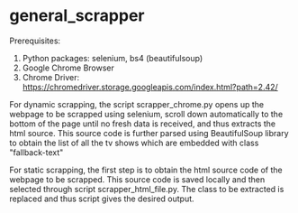 # general_scrapper

Prerequisites:
1. Python packages: selenium, bs4 (beautifulsoup)
2. Google Chrome Browser
3. Chrome Driver: https://chromedriver.storage.googleapis.com/index.html?path=2.42/

For dynamic scrapping, the script scrapper_chrome.py opens up the webpage to be scrapped using selenium, scroll down automatically to the bottom of the page until no fresh data is received, and thus extracts the html source. This source code is further parsed using BeautifulSoup library to obtain the list of all the tv shows which are embedded with class "fallback-text"

For static scrapping, the first step is to obtain the html source code of the webpage to be scrapped. This source code is saved locally and then selected through script scrapper_html_file.py. The class to be extracted is replaced and thus script gives the desired output.
